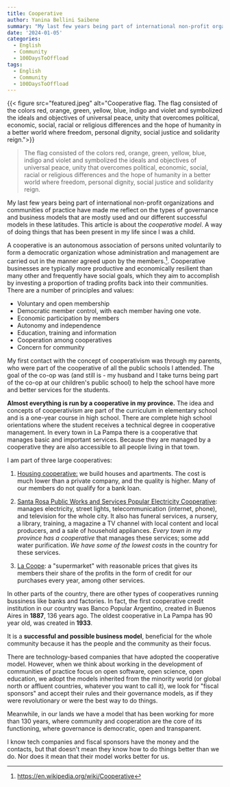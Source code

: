 ```yaml
---
title: Cooperative
author: Yanina Bellini Saibene
summary: "My last few years being part of international non-profit organizations and communities of practice have made me reflect on the types of governance and business models that are mostly used and our different successful models in these latitudes. This article is about the cooperative model. A way of doing things that has been present in my life since I was a child. "
date: '2024-01-05'
categories:
  - English
  - Community
  - 100DaysToOffload
tags:
  - English
  - Community
  - 100DaysToOffload
---
```


{{< figure src="featured.jpeg" alt="Cooperative flag. The flag consisted of the colors red, orange, green, yellow, blue, indigo and violet and symbolized the ideals and objectives of universal peace, unity that overcomes political, economic, social, racial or religious differences and the hope of humanity in a better world where freedom, personal dignity, social justice and solidarity reign.">}}
> The flag consisted of the colors red, orange, green, yellow, blue, indigo and violet and symbolized the ideals and objectives of universal peace, unity that overcomes political, economic, social, racial or religious differences and the hope of humanity in a better world where freedom, personal dignity, social justice and solidarity reign.


My last few years being part of international non-profit organizations and communities of practice have made me reflect on the types of governance and business models that are mostly used and our different successful models in these latitudes.  This article is about the _cooperative model_. A way of doing things that has been present in my life since I was a child.

A cooperative is an autonomous association of persons united voluntarily to form a democratic organization whose administration and management are carried out in the manner agreed upon by the members.[^1]. Cooperative businesses are typically more productive and economically resilient than many other and frequently have social goals, which they aim to accomplish by investing a proportion of trading profits back into their communities. 
There are a number of principles and values:

- Voluntary and open membership
- Democratic member control, with each member having one vote.
- Economic participation by members
- Autonomy and independence
- Education, training and information
- Cooperation among cooperatives
- Concern for community

[^1]: <https://en.wikipedia.org/wiki/Cooperative>

My first contact with the concept of cooperativism was through my parents, who were part of the cooperative of all the public schools I attended. The goal of the co-op was (and still is - my husband and I take turns being part of the co-op at our children's public school) to help the school have more and better services for the students. 

**Almost everything is run by a cooperative in my province.** The idea and concepts of cooperativism are part of the curriculum in elementary school and is a one-year course in high school.  There are complete high school orientations where the student receives a technical degree in cooperative management. In every town in La Pampa there is a cooperative that manages basic and important services. Because they are managed by a cooperative they are also accessible to all people living in that town.

I am part of three large cooperatives:

1.  [Housing cooperative:](https://www.coopvivienda.com.ar/informacion.html) we build houses and apartments. The cost is much lower than a private company, and the quality is higher. Many of our members do not qualify for a bank loan.

2. [Santa Rosa Public Works and Services Popular Electricity Cooperative](https://www.cpe.com.ar): manages electricity, street lights, telecommunication (internet, phone), and television for the whole city. It also has funeral services, a nursery, a library, training, a magazine a TV channel with local content and local producers, and a sale of household appliances. _Every town in my province has a cooperative_ that manages these services; some add water purification. _We have some of the lowest costs_ in the country for these services.

3. [La Coope](https://www.cooperativaobrera.coop): a "supermarket" with reasonable prices that gives its members their share of the profits in the form of credit for our purchases every year, among other services.

In other parts of the country, there are other types of cooperatives running bussiness like banks and factories. In fact, the first cooperative credit institution in our country was Banco Popular Argentino, created in Buenos Aires in **1887**, 136 years ago.  The oldest cooperative in La Pampa has 90 year old, was created in **1933**. 

It is a **successful and possible business model**, beneficial for the whole community because it has the people and the community as their focus.

There are technology-based companies that have adopted the cooperative model.  However, when we think about working in the development of communities of practice focus on open software, open science, open education, we adopt the models inherited from the minority world (or global north or affluent countries, whatever you want to call it), we look for "fiscal sponsors" and accept their rules and their governance models, as if they were revolutionary or were the best way to do things.  

Meanwhile, in our lands we have a model that has been working for more than 130 years, where community and cooperation are the core of its functioning, where governance is democratic, open and transparent.  

I know tech companies and fiscal sponsors have the money and the contacts, but that doesn't mean they know how to do things better than we do. Nor does it mean that their model works better for us.  

